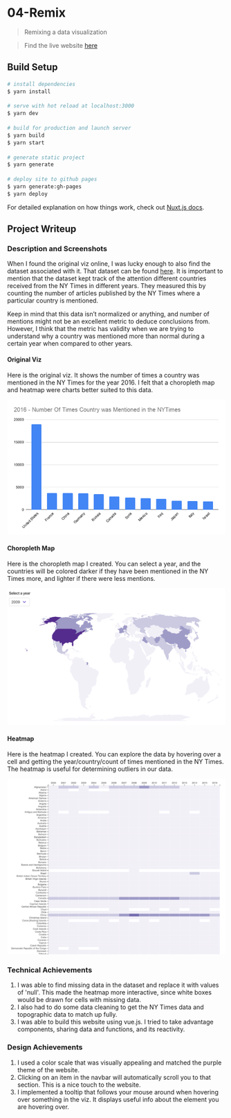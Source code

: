 # 04-Remix

> Remixing a data visualization

> Find the live website [here](http://kjmj.github.io/04-Remix)

## Build Setup

```bash
# install dependencies
$ yarn install

# serve with hot reload at localhost:3000
$ yarn dev

# build for production and launch server
$ yarn build
$ yarn start

# generate static project
$ yarn generate

# deploy site to github pages
$ yarn generate:gh-pages
$ yarn deploy

```

For detailed explanation on how things work, check out [Nuxt.js docs](https://nuxtjs.org).

## Project Writeup

### Description and Screenshots

When I found the original viz online, I was lucky enough to also find the dataset associated with it. That dataset can be found [here](https://data.world/ansakoy/countries-in-new-york-times-2000-2016). It is important to mention that the dataset kept track of the attention different countries received from the NY Times in different years. They measured this by counting the number of articles published by the NY Times where a particular country is mentioned.

Keep in mind that this data isn’t normalized or anything, and number of mentions might not be an excellent metric to deduce conclusions from. However, I think that the metric has validity when we are trying to understand why a country was mentioned more than normal during a certain year when compared to other years.

#### Original Viz

Here is the original viz. It shows the number of times a country was mentioned in the NY Times for the year 2016. I felt that a choropleth map and heatmap were charts better suited to this data.

![Map](static/oldViz.png)

#### Choropleth Map

Here is the choropleth map I created. You can select a year, and the countries will be colored darker if they have been mentioned in the NY Times more, and lighter if there were less mentions.

![Map](assets/map.png)

#### Heatmap

Here is the heatmap I created. You can explore the data by hovering over a cell and getting the year/country/count of times mentioned in the NY Times. The heatmap is useful for determining outliers in our data.

![Heatmap](assets/heatmap.png)

### Technical Achievements

1. I was able to find missing data in the dataset and replace it with values of 'null'. This made the heatmap more interactive, since white boxes would be drawn for cells with missing data.
2. I also had to do some data cleaning to get the NY Times data and topographic data to match up fully.
3. I was able to build this website using vue.js. I tried to take advantage components, sharing data and functions, and its reactivity.

### Design Achievements

1. I used a color scale that was visually appealing and matched the purple theme of the website.
2. Clicking on an item in the navbar will automatically scroll you to that section. This is a nice touch to the website.
3. I implemented a tooltip that follows your mouse around when hovering over something in the viz. It displays useful info about the element you are hovering over.

